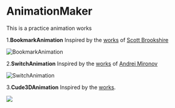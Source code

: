 # AnimationMaker

This is a practice animation works 

1.**BookmarkAnimation**
Inspired by the [works](https://dribbble.com/shots/2908637-Bookmark-Animation) of [Scott Brookshire](https://dribbble.com/scottbrookshire)

![BookmarkAnimation](https://d13yacurqjgara.cloudfront.net/users/767222/screenshots/2908637/scott-brookshire-bookmark-animation.gif)

2.**SwitchAnimation**
Inspired by the [works](https://dribbble.com/shots/2309834-Yet-another-toggle-animation) of [Andrei Mironov](https://dribbble.com/andmironov)

![SwitchAnimation](https://d13yacurqjgara.cloudfront.net/users/45534/screenshots/2309834/5.gif)


3.**Cude3DAnimation**
Inspired by the [works](http://liujiepp.lofter.com/post/1cc7f8b1_856d4d6).

![](Resource/Cube3DAnimation.gif)

